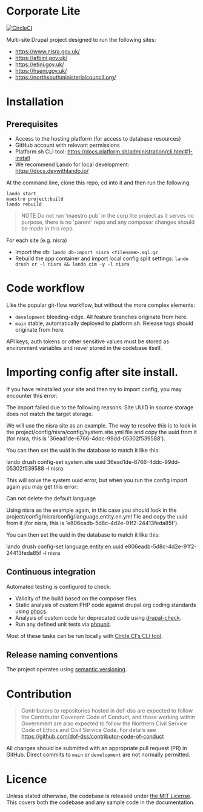 # Corporate Lite

[![CircleCI](https://dl.circleci.com/status-badge/img/gh/dof-dss/corp-lite/tree/development.svg?style=svg)](https://dl.circleci.com/status-badge/redirect/gh/dof-dss/corp-lite/tree/development)

Multi-site Drupal project designed to run the following sites:

- https://www.nisra.gov.uk/
- https://afbini.gov.uk/
- https://etini.gov.uk/
- https://hseni.gov.uk/
- https://northsouthministerialcouncil.org/

# Installation

## Prerequisites

- Access to the hosting platform (for access to database resources)
- GitHub account with relevant permissions
- Platform.sh CLI tool: https://docs.platform.sh/administration/cli.html#1-install
- We recommend Lando for local development:  https://docs.devwithlando.io/

At the command line, clone this repo, cd into it and then run the following:

```
lando start
maestro project:build
lando rebuild
```

> NOTE Do not run 'maestro pub' in the corp lite project as it serves no purpose, there is no 'parent' repo
and any composer changes should be made in this repo.

For each site (e.g. nisra)
- Import the db: `lando db-import nisra <filename>.sql.gz`
- Rebuild the app container and import local config split settings: `lando drush cr -l nisra && lando cim -y -l nisra`

# Code workflow

Like the popular git-flow workflow, but without the more complex elements:

- `development` bleeding-edge. All feature branches originate from here.
- `main` stable, automatically deployed to platform.sh. Release tags should originate from here.

API keys, auth tokens or other sensitive values must be stored as environment variables and never stored in the codebase itself.

# Importing config after site install.

If you have reinstalled your site and then try to import config, you may encounter this error:

  The import failed due to the following reasons:
  Site UUID in source storage does not match the target storage.

We will use the nisra site as an example.
The way to resolve this is to look in the project/config/nisra/config/system.site.yml file and copy the uuid from
it (for nisra, this is '36ead1de-6766-4ddc-99dd-05302f539588').

You can then set the uuid in the database to match it like this:

lando drush config-set system.site uuid 36ead1de-6766-4ddc-99dd-05302f539588 -l nisra

This will solve the system uuid error, but when you run the config import again you may get this error:

  Can not delete the default language

Using nisra as the example again, in this case you should look in the project/config/nisra/config/language.entity.en.yml
file and copy the uuid from it (for nisra, this is 'e806eadb-5d8c-4d2e-91f2-24413feda85f').

You can then set the uuid in the database to match it like this:

lando drush config-set language.entity.en uuid e806eadb-5d8c-4d2e-91f2-24413feda85f -l nisra


## Continuous integration

Automated testing is configured to check:

- Validity of the build based on the composer files.
- Static analysis of custom PHP code against drupal.org coding standards using [phpcs](https://github.com/squizlabs/PHP_CodeSniffer).
- Analysis of custom code for deprecated code using [drupal-check](https://github.com/mglaman/drupal-check).
- Run any defined unit tests via [phpunit](https://phpunit.de/).

Most of these tasks can be run locally with [Circle CI's CLI tool](https://circleci.com/docs/local-cli/).

## Release naming conventions

The project operates using [semantic versioning](https://semver.org/).

# Contribution

> Contributors to repositories hosted in dof-dss are expected to follow the Contributor Covenant Code of Conduct, and those working within Government are also expected to follow the Northern Civil Service Code of Ethics and Civil Service Code. For details see https://github.com/dof-dss/contributor-code-of-conduct

All changes should be submitted with an appropriate pull request (PR) in GitHub. Direct commits to `main` or `development` are not normally permitted.

# Licence
Unless stated otherwise, the codebase is released under [the MIT License](http://www.opensource.org/licenses/mit-license.php). This covers both the codebase and any sample code in the documentation.
